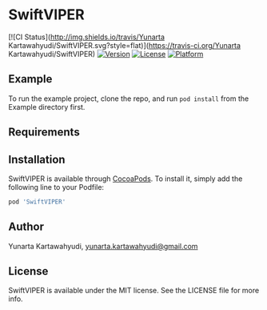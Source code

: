 # SwiftVIPER

[![CI Status](http://img.shields.io/travis/Yunarta Kartawahyudi/SwiftVIPER.svg?style=flat)](https://travis-ci.org/Yunarta Kartawahyudi/SwiftVIPER)
[![Version](https://img.shields.io/cocoapods/v/SwiftVIPER.svg?style=flat)](http://cocoapods.org/pods/SwiftVIPER)
[![License](https://img.shields.io/cocoapods/l/SwiftVIPER.svg?style=flat)](http://cocoapods.org/pods/SwiftVIPER)
[![Platform](https://img.shields.io/cocoapods/p/SwiftVIPER.svg?style=flat)](http://cocoapods.org/pods/SwiftVIPER)

## Example

To run the example project, clone the repo, and run `pod install` from the Example directory first.

## Requirements

## Installation

SwiftVIPER is available through [CocoaPods](http://cocoapods.org). To install
it, simply add the following line to your Podfile:

```ruby
pod 'SwiftVIPER'
```

## Author

Yunarta Kartawahyudi, yunarta.kartawahyudi@gmail.com

## License

SwiftVIPER is available under the MIT license. See the LICENSE file for more info.
